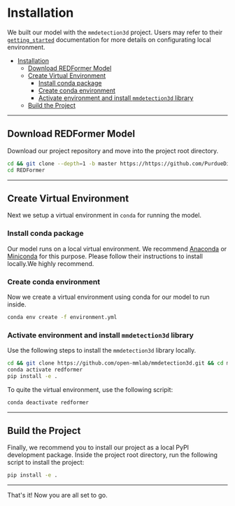 # Installation

We built our model with the `mmdetection3d` project. Users may refer to their [`getting_started`](https://github.com/open-mmlab/mmdetection3d/blob/1.0/docs/en/getting_started.md) documentation for more details on configurating local environment.

- [Installation](#installation)
  - [Download REDFormer Model](#download-redformer-model)
  - [Create Virtual Environment](#create-virtual-environment)
    - [Install conda package](#install-conda-package)
    - [Create conda environment](#create-conda-environment)
    - [Activate environment and install `mmdetection3d` library](#activate-environment-and-install-mmdetection3d-library)
  - [Build the Project](#build-the-project)

---

## Download REDFormer Model

Download our project repository and move into the project root directory.

```bash
cd && git clone --depth=1 -b master https://https://github.com/PurdueDigitalTwin/REDFormer
cd REDFormer
```

---

## Create Virtual Environment

Next we setup a virtual environment in `conda` for running the model.

### Install conda package

Our model runs on a local virtual environment. We recommend [Anaconda](https://docs.anaconda.com/anaconda/install/index.html) or [Miniconda](https://docs.conda.io/en/main/miniconda.html) for this purpose. Please follow their instructions to install locally.We highly recommend.

### Create conda environment

Now we create a virtual environment using conda for our model to run inside.

```bash
conda env create -f environment.yml
```

### Activate environment and install `mmdetection3d` library

Use the following steps to install the `mmdetection3d` library locally.

```bash
cd && git clone https://github.com/open-mmlab/mmdetection3d.git && cd mmdetection3d
conda activate redformer
pip install -e .
```

To quite the virtual environment, use the following scripit:

```bash
conda deactivate redformer
```

---

## Build the Project

Finally, we recommend you to install our project as a local PyPI development package. Inside the project root directory, run the following script to install the project:

```bash
pip install -e .
```

---

That's it! Now you are all set to go.
